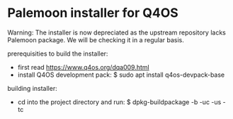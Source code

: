 # Palemoon installer for Q4OS

Warning: The installer is now depreciated as the upstream repository lacks Palemoon package. We will be checking it in a regular basis.

prerequisities to build the installer:
- first read https://www.q4os.org/dqa009.html
- install Q4OS development pack:
 $ sudo apt install q4os-devpack-base

building installer:
- cd into the project directory and run:
 $ dpkg-buildpackage -b -uc -us -tc
